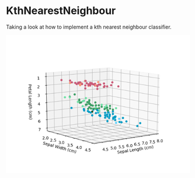 # KthNearestNeighbour
Taking a look at how to implement a kth nearest neighbour classifier.

![Alt text](Predictions.png "Plot of training set and predictions (lighter == correct prediction, darker== incorrect")

